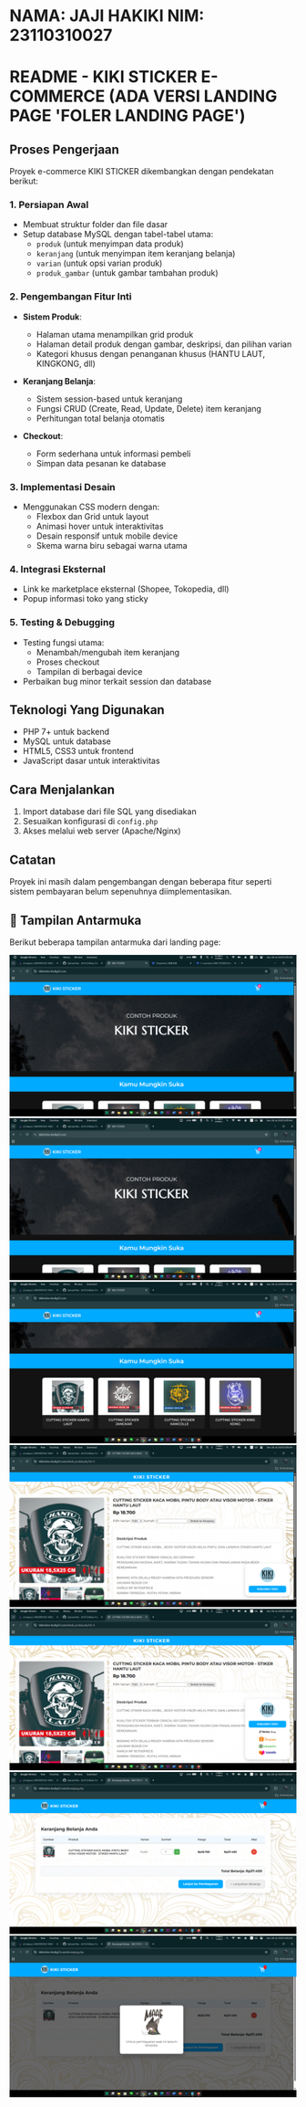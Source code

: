 # NAMA: JAJI HAKIKI NIM: 23110310027

# README - KIKI STICKER E-COMMERCE (ADA VERSI LANDING PAGE 'FOLER LANDING PAGE')

## Proses Pengerjaan
Proyek e-commerce KIKI STICKER dikembangkan dengan pendekatan berikut:

### 1. Persiapan Awal
- Membuat struktur folder dan file dasar
- Setup database MySQL dengan tabel-tabel utama:
  - `produk` (untuk menyimpan data produk)
  - `keranjang` (untuk menyimpan item keranjang belanja)
  - `varian` (untuk opsi varian produk)
  - `produk_gambar` (untuk gambar tambahan produk)

### 2. Pengembangan Fitur Inti
- **Sistem Produk**:
  - Halaman utama menampilkan grid produk
  - Halaman detail produk dengan gambar, deskripsi, dan pilihan varian
  - Kategori khusus dengan penanganan khusus (HANTU LAUT, KINGKONG, dll)

- **Keranjang Belanja**:
  - Sistem session-based untuk keranjang
  - Fungsi CRUD (Create, Read, Update, Delete) item keranjang
  - Perhitungan total belanja otomatis

- **Checkout**:
  - Form sederhana untuk informasi pembeli
  - Simpan data pesanan ke database

### 3. Implementasi Desain
- Menggunakan CSS modern dengan:
  - Flexbox dan Grid untuk layout
  - Animasi hover untuk interaktivitas
  - Desain responsif untuk mobile device
  - Skema warna biru sebagai warna utama

### 4. Integrasi Eksternal
- Link ke marketplace eksternal (Shopee, Tokopedia, dll)
- Popup informasi toko yang sticky

### 5. Testing & Debugging
- Testing fungsi utama:
  - Menambah/mengubah item keranjang
  - Proses checkout
  - Tampilan di berbagai device
- Perbaikan bug minor terkait session dan database

## Teknologi Yang Digunakan
- PHP 7+ untuk backend
- MySQL untuk database
- HTML5, CSS3 untuk frontend
- JavaScript dasar untuk interaktivitas

## Cara Menjalankan
1. Import database dari file SQL yang disediakan
2. Sesuaikan konfigurasi di `config.php`
3. Akses melalui web server (Apache/Nginx)

## Catatan
Proyek ini masih dalam pengembangan dengan beberapa fitur seperti sistem pembayaran belum sepenuhnya diimplementasikan.

## 📸 Tampilan Antarmuka

Berikut beberapa tampilan antarmuka dari landing page:

![Screenshot 189](ss/Screenshot%20(189).png)
![Screenshot 190](ss/Screenshot%20(190).png)
![Screenshot 191](ss/Screenshot%20(191).png)
![Screenshot 192](ss/Screenshot%20(192).png)
![Screenshot 193](ss/Screenshot%20(193).png)
![Screenshot 194](ss/Screenshot%20(194).png)
![Screenshot 195](ss/Screenshot%20(195).png)


